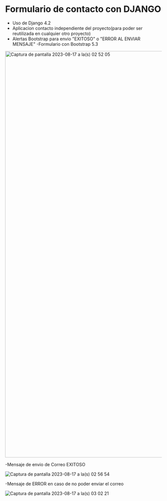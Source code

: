 # Formulario de contacto con DJANGO
 - Uso de Django 4.2
 - Aplicacion contacto independiente del proyecto(para poder ser reutilizada en cualquier otro proyecto)
 - Alertas Bootstrap para envio "EXITOSO" o "ERROR AL ENVIAR MENSAJE"
-Formulario con Bootstrap 5.3
<img width="1307" alt="Captura de pantalla 2023-08-17 a la(s) 02 52 05" src="https://github.com/JorgeRomeroC/formulario/assets/33013656/46486b66-54a3-40f5-9c97-229f1075faca">

-Mensaje de envio de Correo EXITOSO

![Captura de pantalla 2023-08-17 a la(s) 02 56 54](https://github.com/JorgeRomeroC/formulario/assets/33013656/67ec6d42-c85f-4bef-bc1c-a2e3ba091877)


-Mensaje de ERROR en caso de no poder enviar el correo

![Captura de pantalla 2023-08-17 a la(s) 03 02 21](https://github.com/JorgeRomeroC/formulario/assets/33013656/5ad1f863-9875-4c2a-a765-43833d728476)
